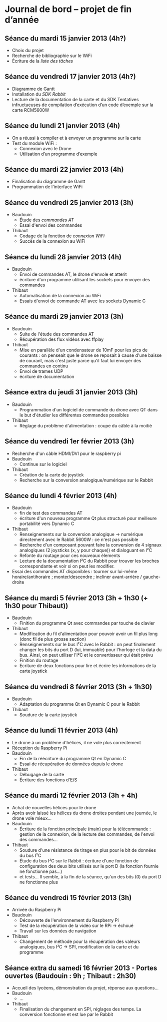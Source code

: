 Journal de bord – projet de fin d’année
=======================================

Séance du mardi 15 janvier 2013 (4h?)
-------------------------------------
- Choix du projet
- Recherche de bibliographie sur le WiFi
- Écriture de la *liste des tâches*

Séance du vendredi 17 janvier 2013 (4h?)
----------------------------------------
- Diagramme de Gantt
- Installation du *SDK Rabbit*
- Lecture de la documentation de la carte et du SDK
 Tentatives infructueuses de compilation d’exécution d’un code d’exemple sur la carte RCM5600W

Séance du lundi 21 janvier 2013 (4h)
------------------------------------
- On a réussi à compiler et à envoyer un programme sur la carte
- Test du module WiFi :
    - Connexion avec le Drone
    - Utilisation d’un programme d’exemple

Séance du mardi 22 janvier 2013 (4h)
------------------------------------
- Finalisation du diagramme de Gantt
- Programmation de l'interface WiFi

Séance du vendredi 25 janvier 2013 (3h)
---------------------------------------
- Baudouin
    - Étude des *commandes AT*
    - Essai d'envoi des commandes
- Thibaut
    - Codage de la fonction de *connexion WiFi*
    - Succès de la connexion au WiFi

Séance du lundi 28 janvier 2013 (4h)
------------------------------------
- Baudouin
    - Envoi de commandes AT, le drone s'envole et atterit
    - écriture d'un programme utilisant les sockets pour envoyer des commandes
- Thibaut
    - Automatisation de la connexion au WiFi
    - Essais d'envoi de commande AT avec les sockets Dynamic C

Séance du mardi 29 janvier 2013 (3h)
------------------------------------
- Baudouin
    - Suite de l'étude des commandes AT
    - Récupération des flux vidéos avec ffplay
- Thibaut
    - Mise en parallèle d'un condensateur de 10mF pour les pics de courants : on penseait que le drone se reposait à cause d'une baisse de courant, mais c'est juste parce qu'il faut lui envoyer des commandes en continu
	- Envoi de trames UDP
	- écriture de documentation

Séance extra du jeudi 31 janvier 2013 (3h)
------------------------------------------
- Baudouin
    - Programmation d'un logiciel de commande du drone avec QT dans le but d'étudier les différentes commandes possibles
- Thibaut
    - Réglage du problème d'alimentation : coupe du câble à la moitié

Séance du vendredi 1er février 2013 (3h)
----------------------------------------
- Recherche d'un câble HDMI/DVI pour le raspberry pi
- Baudouin
    - Continue sur le logiciel
- Thibaut
    - Création de la carte de joystick
    - Recherche sur la conversion analogique/numérique sur le Rabbit

Séance du lundi 4 février 2013 (4h)
-----------------------------------
- Baudouin
	- fin de test des commandes AT
	- écriture d'un nouveau programme Qt plus structuré pour meilleure portabilité vers Dynamic C
- Thibaut
	- Renseignements sur la conversion analogique -> numérique directement avec le Rabbit 5600W : ce n'est pas possible
	- Recherche d'un composant pouvant faire la conversion de 4 signaux analogiques (2 joysticks (x, y pour chaque)) et dialoguant en I²C
	- Refonte du routage pour ces nouveaux élements
	- Lecture de la documentation I²C du Rabbit pour trouver les broches correspondante et voir si on peut les modifier.
- Essai des commandes AT disponibles : tourner sur lui-même horaire/antihoraire ; monter/descendre ; incliner avant-arrière / gauche-droite

Séance du mardi 5 février 2013 (3h + 1h30 (+ 1h30 pour Thibaut))
--------------------------------------------------------------
- Baudouin
	- Finition du programme Qt avec commandes par touche de clavier
- Thibaut
	- Modification du fil d'alimentation pour pouvoir avoir un fil plus long (donc fil de plus grosse section)
	- Renseignements sur le bus I²C avec le Rabbit : on peut finalement changer les bits du port D (lui, immuable) pour l'horloge et la data du bus. Ainsi, on peut utiliser l'I²C et le convertisseur qui était prévu
	- Finition du routage
	- Ecriture de deux fonctions pour lire et écrire les informations de la carte joystick

Séance du vendredi 8 février 2013 (3h + 1h30)
---------------------------------------------
- Baudouin
 	- Adaptation du programme Qt en Dynamic C pour le Rabbit
- Thibaut
	- Soudure de la carte joystick

Séance du lundi 11 février 2013 (4h)
------------------------------------
- Le drone à un problème d'hélices, il ne vole plus correctement
- Réception du Raspberry Pi
- Baudouin
 	- Fin de la réécriture du programme Qt en Dynamic C
 	- Essai de récupération de données depuis le drone
- Thibaut
	- Débugage de la carte
	- Écriture des fonctions d'E/S

Séance du mardi 12 février 2013 (3h + 4h)
-----------------------------------------
- Achat de nouvelles hélices pour le drone
- Après avoir laissé les hélices du drone droites pendant une journée, le drone vole mieux...
- Baudouin
	- Écriture de la fonction principale (main) pour la télécommande : gestion de la connexion, de la lecture des commandes, de l'envoi des commandes...
- Thibaut
	- Soudure d'une résistance de tirage en plus pour le bit de données du bus I²C
	- Étude du bus I²C sur le Rabbit : écriture d'une fonction de configuration des deux bits utilisés sur le port D (la fonction fournie ne fonctionne pas...)
	- et tests... Il semble, à la fin de la séance, qu'un des bits (0) du port D ne fonctionne plus

Séance du vendredi 15 février 2013 (3h)
---------------------------------------
- Arrivée du Raspberry Pi
- Baudouin
	- Découverte de l'environnement du Raspberry Pi
	- Test de la récupération de la vidéo sur le RPi -> échoué
	- Travail sur les données de navigation
- Thibaut
	- Changement de méthode pour la récupération des valeurs analogiques, bus I²C -> SPI, modification de la carte et du programme

Séance extra du samedi 16 février 2013 - Portes ouvertes (Baudouin : 9h ; Thibaut : 2h30)
-----------------------------------------------------------------------------------------
- Accueil des lycéens, démonstration du projet, réponse aux questions...
- Baudouin
	- ...
- Thibaut
	- Finalisation du changement en SPI, réglages des temps. La conversion fonctionne et est lue par le Rabbit

